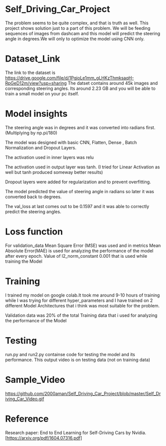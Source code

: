# Self_Driving_Car_Project
The problem seems to be quite complex, and that is truth as well. This project shows solution just to a part of this problem. We will be feeding sequences of images from dashcam and this model will predict the steering angle in degrees.We will only to optimize the model using CNN only.
# Dataset_Link
The link to the dataset is https://drive.google.com/file/d/1PgjoLe1mm_gLHKzThmksaqH-RpGeD12m/view?usp=sharing The datset contains around 45k images and corresponding steering angles. Its around 2.23 GB and you will be able to train a small model on your pc itself.
# Model insights
The steering angle was in degrees and it was converted into radians first.(Multiplying by np.pi/180)

The model was designed with basic CNN, Flatten, Dense , Batch Normalization and Dropout Layers.

The activation used in inner layers was relu

The activation used in output layer was tanh. (I tried for Linear Activation as well but tanh produced someway better results)

Dropout layers were added for regularization and to prevent overfitting.

The model predicted the value of steering angle in radians so later it was converted back to degrees.

The val_loss at last comes out to be 0.1597 and it was able to correctly predict the steering angles.

# Loss function
For validation_data Mean Square Error (MSE) was used and in metrics Mean Absolute Error(MAE) is used for analyzing the performance of the model after every epoch.
Value of l2_norm_constant 0.001 that is used while training the Model

# Training
I trained my model on google colab.It took me around 9-10 hours of training while I was trying for different hyper_parameters and I have trained on 2 different Model Architectures that i think was most suitable for the problem.

Validation data was 20% of the total Training data that i used for analyzing the performance of the Model

# Testing

run.py and run2.py containse code for testing the model and its performance. This output video is on testing data (not on training data)

# Sample_Video
https://github.com/2000aman/Self_Driving_Car_Project/blob/master/Self_Driving_Car_Video.gif

# Reference
 Research paper: End to End Learning for Self-Driving Cars by Nvidia. [https://arxiv.org/pdf/1604.07316.pdf]
